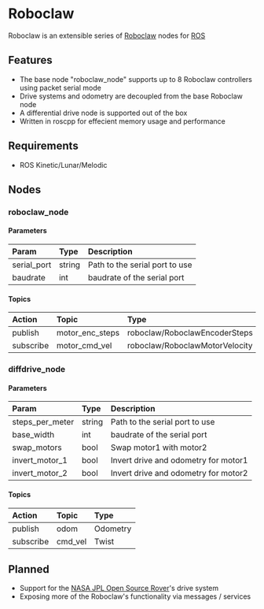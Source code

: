 # Roboclaw
Roboclaw is an extensible series of [Roboclaw][roboclaw] nodes for [ROS][ros]

## Features

- The base node "roboclaw_node" supports up to 8 Roboclaw controllers using packet serial mode
- Drive systems and odometry are decoupled from the base Roboclaw node
- A differential drive node is supported out of the box
- Written in roscpp for effecient memory usage and performance

## Requirements
- ROS Kinetic/Lunar/Melodic

## Nodes

### roboclaw_node

#### Parameters

| Param | Type  | Description  |
| :------------- |:-------------| :-----|
| serial_port | string | Path to the serial port to use |
| baudrate | int | baudrate of the serial port |

#### Topics
| Action | Topic | Type |
| :------------- |:-------------| :-----|
| publish | motor_enc_steps | roboclaw/RoboclawEncoderSteps |
| subscribe | motor_cmd_vel | roboclaw/RoboclawMotorVelocity |

### diffdrive_node

#### Parameters

| Param | Type  | Description  |
| :------------- |:-------------| :-----|
| steps_per_meter | string | Path to the serial port to use |
| base_width | int | baudrate of the serial port |
| swap_motors | bool | Swap motor1 with motor2
| invert_motor_1 | bool | Invert drive and odometry for motor1
| invert_motor_2 | bool | Invert drive and odometry for motor2

#### Topics
| Action | Topic | Type |
| :------------- |:-------------| :-----|
| publish | odom | Odometry |
| subscribe | cmd_vel | Twist |

## Planned

- Support for the [NASA JPL Open Source Rover][jpl]'s drive system
- Exposing more of the Roboclaw's functionality via messages / services



[roboclaw]: http://www.basicmicro.com
[ros]: http://www.ros.org
[jpl]: https://opensourcerover.jpl.nasa.gov